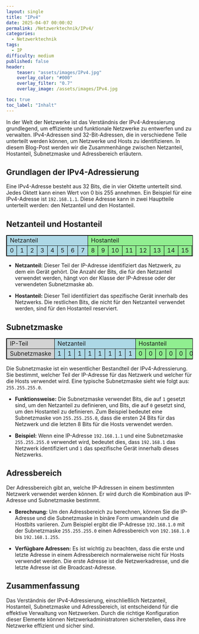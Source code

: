 ```yaml
---
layout: single
title: "IPv4"
date: 2025-04-07 00:00:02
permalink: /Netzwerktechnik/IPv4/
categories:
  - Netzwerktechnik
tags:
  - IP
difficulty: medium
published: false
header:
    teaser: "assets/images/IPv4.jpg"
    overlay_color: "#000"
    overlay_filter: "0.7"
    overlay_image: /assets/images/IPv4.jpg

toc: true
toc_label: "Inhalt"
---
```


In der Welt der Netzwerke ist das Verständnis der IPv4-Adressierung grundlegend, um effiziente und funktionale Netzwerke zu entwerfen und zu verwalten. IPv4-Adressen sind 32-Bit-Adressen, die in verschiedene Teile unterteilt werden können, um Netzwerke und Hosts zu identifizieren. In diesem Blog-Post werden wir die Zusammenhänge zwischen Netzanteil, Hostanteil, Subnetzmaske und Adressbereich erläutern.

## Grundlagen der IPv4-Adressierung

Eine IPv4-Adresse besteht aus 32 Bits, die in vier Oktette unterteilt sind. Jedes Oktett kann einen Wert von 0 bis 255 annehmen. Ein Beispiel für eine IPv4-Adresse ist `192.168.1.1`. Diese Adresse kann in zwei Hauptteile unterteilt werden: den Netzanteil und den Hostanteil.

## Netzanteil und Hostanteil

<table border="1" style="border-collapse: collapse; border: 1px solid black;">
  <tr>
    <td colspan="8" style="background-color: lightblue;">Netzanteil</td>
    <td colspan="24" style="background-color: lightgreen;">Hostanteil</td>
  </tr>
  <tr>
    <td style="background-color: lightblue;">0</td>
    <td style="background-color: lightblue;">1</td>
    <td style="background-color: lightblue;">2</td>
    <td style="background-color: lightblue;">3</td>
    <td style="background-color: lightblue;">4</td>
    <td style="background-color: lightblue;">5</td>
    <td style="background-color: lightblue;">6</td>
    <td style="background-color: lightblue;">7</td>
    <td style="background-color: lightgreen;">8</td>
    <td style="background-color: lightgreen;">9</td>
    <td style="background-color: lightgreen;">10</td>
    <td style="background-color: lightgreen;">11</td>
    <td style="background-color: lightgreen;">12</td>
    <td style="background-color: lightgreen;">13</td>
    <td style="background-color: lightgreen;">14</td>
    <td style="background-color: lightgreen;">15</td>
    <td style="background-color: lightgreen;">16</td>
    <td style="background-color: lightgreen;">17</td>
    <td style="background-color: lightgreen;">18</td>
    <td style="background-color: lightgreen;">19</td>
    <td style="background-color: lightgreen;">20</td>
    <td style="background-color: lightgreen;">21</td>
    <td style="background-color: lightgreen;">22</td>
    <td style="background-color: lightgreen;">23</td>
    <td style="background-color: lightgreen;">24</td>
    <td style="background-color: lightgreen;">25</td>
    <td style="background-color: lightgreen;">26</td>
    <td style="background-color: lightgreen;">27</td>
    <td style="background-color: lightgreen;">28</td>
    <td style="background-color: lightgreen;">29</td>
    <td style="background-color: lightgreen;">30</td>
    <td style="background-color: lightgreen;">31</td>
  </tr>
</table>

- **Netzanteil:** Dieser Teil der IP-Adresse identifiziert das Netzwerk, zu dem ein Gerät gehört. Die Anzahl der Bits, die für den Netzanteil verwendet werden, hängt von der Klasse der IP-Adresse oder der verwendeten Subnetzmaske ab.

- **Hostanteil:** Dieser Teil identifiziert das spezifische Gerät innerhalb des Netzwerks. Die restlichen Bits, die nicht für den Netzanteil verwendet werden, sind für den Hostanteil reserviert.

## Subnetzmaske

<table border="1" style="border-collapse: collapse; border: 1px solid black;">
  <tr>
  <td style="background-color: lightgray;"> IP-Teil </td>
    <td colspan="8" style="background-color: lightblue;">Netzanteil</td>
    <td colspan="24" style="background-color: lightgreen;">Hostanteil</td>
  </tr>
  <tr>
    <td style="background-color: lightgray;"> Subnetzmaske </td>
    <td style="background-color: lightblue;">1</td>
    <td style="background-color: lightblue;">1</td>
    <td style="background-color: lightblue;">1</td>
    <td style="background-color: lightblue;">1</td>
    <td style="background-color: lightblue;">1</td>
    <td style="background-color: lightblue;">1</td>
    <td style="background-color: lightblue;">1</td>
    <td style="background-color: lightblue;">1</td>
    <td style="background-color: lightgreen;">0</td>
    <td style="background-color: lightgreen;">0</td>
    <td style="background-color: lightgreen;">0</td>
    <td style="background-color: lightgreen;">0</td>
    <td style="background-color: lightgreen;">0</td>
    <td style="background-color: lightgreen;">0</td>
    <td style="background-color: lightgreen;">0</td>
    <td style="background-color: lightgreen;">0</td>
    <td style="background-color: lightgreen;">0</td>
    <td style="background-color: lightgreen;">0</td>
    <td style="background-color: lightgreen;">0</td>
    <td style="background-color: lightgreen;">0</td>
    <td style="background-color: lightgreen;">0</td>
    <td style="background-color: lightgreen;">0</td>
    <td style="background-color: lightgreen;">0</td>
    <td style="background-color: lightgreen;">0</td>
    <td style="background-color: lightgreen;">0</td>
    <td style="background-color: lightgreen;">0</td>
    <td style="background-color: lightgreen;">0</td>
    <td style="background-color: lightgreen;">0</td>
    <td style="background-color: lightgreen;">0</td>
    <td style="background-color: lightgreen;">0</td>
    <td style="background-color: lightgreen;">0</td>
    <td style="background-color: lightgreen;">0</td>
  </tr>
</table>

Die Subnetzmaske ist ein wesentlicher Bestandteil der IPv4-Adressierung. Sie bestimmt, welcher Teil der IP-Adresse für das Netzwerk und welcher für die Hosts verwendet wird. Eine typische Subnetzmaske sieht wie folgt aus: `255.255.255.0`.

- **Funktionsweise:** Die Subnetzmaske verwendet Bits, die auf `1` gesetzt sind, um den Netzanteil zu definieren, und Bits, die auf `0` gesetzt sind, um den Hostanteil zu definieren. Zum Beispiel bedeutet eine Subnetzmaske von `255.255.255.0`, dass die ersten 24 Bits für das Netzwerk und die letzten 8 Bits für die Hosts verwendet werden.

- **Beispiel:** Wenn eine IP-Adresse `192.168.1.1` und eine Subnetzmaske `255.255.255.0` verwendet wird, bedeutet dies, dass `192.168.1` das Netzwerk identifiziert und `1` das spezifische Gerät innerhalb dieses Netzwerks.

## Adressbereich

Der Adressbereich gibt an, welche IP-Adressen in einem bestimmten Netzwerk verwendet werden können. Er wird durch die Kombination aus IP-Adresse und Subnetzmaske bestimmt.

- **Berechnung:** Um den Adressbereich zu berechnen, können Sie die IP-Adresse und die Subnetzmaske in binäre Form umwandeln und die Hostbits variieren. Zum Beispiel ergibt die IP-Adresse `192.168.1.0` mit der Subnetzmaske `255.255.255.0` einen Adressbereich von `192.168.1.0` bis `192.168.1.255`.

- **Verfügbare Adressen:** Es ist wichtig zu beachten, dass die erste und letzte Adresse in einem Adressbereich normalerweise nicht für Hosts verwendet werden. Die erste Adresse ist die Netzwerkadresse, und die letzte Adresse ist die Broadcast-Adresse.

## Zusammenfassung

Das Verständnis der IPv4-Adressierung, einschließlich Netzanteil, Hostanteil, Subnetzmaske und Adressbereich, ist entscheidend für die effektive Verwaltung von Netzwerken. Durch die richtige Konfiguration dieser Elemente können Netzwerkadministratoren sicherstellen, dass ihre Netzwerke effizient und sicher sind.